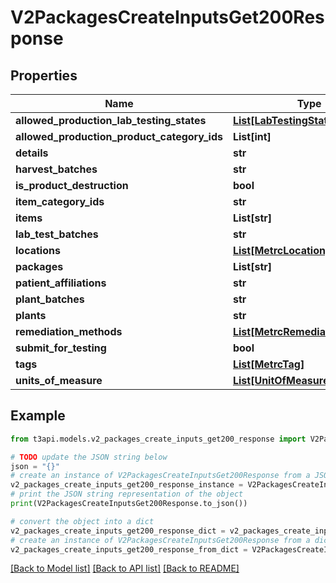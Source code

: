 # V2PackagesCreateInputsGet200Response


## Properties

Name | Type | Description | Notes
------------ | ------------- | ------------- | -------------
**allowed_production_lab_testing_states** | [**List[LabTestingStates]**](LabTestingStates.md) |  | [optional] 
**allowed_production_product_category_ids** | **List[int]** |  | [optional] 
**details** | **str** |  | [optional] 
**harvest_batches** | **str** |  | [optional] 
**is_product_destruction** | **bool** |  | [optional] 
**item_category_ids** | **str** |  | [optional] 
**items** | **List[str]** |  | [optional] 
**lab_test_batches** | **str** |  | [optional] 
**locations** | [**List[MetrcLocation]**](MetrcLocation.md) |  | [optional] 
**packages** | **List[str]** |  | [optional] 
**patient_affiliations** | **str** |  | [optional] 
**plant_batches** | **str** |  | [optional] 
**plants** | **str** |  | [optional] 
**remediation_methods** | [**List[MetrcRemediationMethod]**](MetrcRemediationMethod.md) |  | [optional] 
**submit_for_testing** | **bool** |  | [optional] 
**tags** | [**List[MetrcTag]**](MetrcTag.md) |  | [optional] 
**units_of_measure** | [**List[UnitOfMeasure]**](UnitOfMeasure.md) |  | [optional] 

## Example

```python
from t3api.models.v2_packages_create_inputs_get200_response import V2PackagesCreateInputsGet200Response

# TODO update the JSON string below
json = "{}"
# create an instance of V2PackagesCreateInputsGet200Response from a JSON string
v2_packages_create_inputs_get200_response_instance = V2PackagesCreateInputsGet200Response.from_json(json)
# print the JSON string representation of the object
print(V2PackagesCreateInputsGet200Response.to_json())

# convert the object into a dict
v2_packages_create_inputs_get200_response_dict = v2_packages_create_inputs_get200_response_instance.to_dict()
# create an instance of V2PackagesCreateInputsGet200Response from a dict
v2_packages_create_inputs_get200_response_from_dict = V2PackagesCreateInputsGet200Response.from_dict(v2_packages_create_inputs_get200_response_dict)
```
[[Back to Model list]](../README.md#documentation-for-models) [[Back to API list]](../README.md#documentation-for-api-endpoints) [[Back to README]](../README.md)


